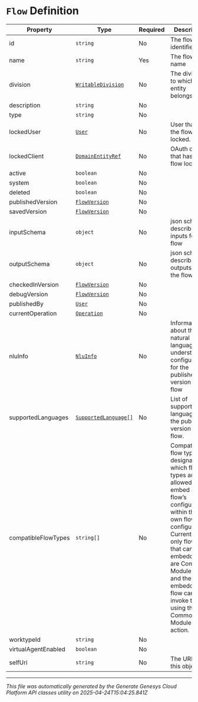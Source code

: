 # `Flow` Definition

| Property | Type | Required | Description |
|----------|------|----------|-------------|
| id | `string` | No | The flow identifier |
| name | `string` | Yes | The flow name |
| division | [`WritableDivision`](writabledivision-definition.md) | No | The division to which this entity belongs. |
| description | `string` | No |  |
| type | `string` | No |  |
| lockedUser | [`User`](user-definition.md) | No | User that has the flow locked. |
| lockedClient | [`DomainEntityRef`](domainentityref-definition.md) | No | OAuth client that has the flow locked. |
| active | `boolean` | No |  |
| system | `boolean` | No |  |
| deleted | `boolean` | No |  |
| publishedVersion | [`FlowVersion`](flowversion-definition.md) | No |  |
| savedVersion | [`FlowVersion`](flowversion-definition.md) | No |  |
| inputSchema | `object` | No | json schema describing the inputs for the flow |
| outputSchema | `object` | No | json schema describing the outputs for the flow |
| checkedInVersion | [`FlowVersion`](flowversion-definition.md) | No |  |
| debugVersion | [`FlowVersion`](flowversion-definition.md) | No |  |
| publishedBy | [`User`](user-definition.md) | No |  |
| currentOperation | [`Operation`](operation-definition.md) | No |  |
| nluInfo | [`NluInfo`](nluinfo-definition.md) | No | Information about the natural language understanding configuration for the published version of the flow |
| supportedLanguages | [`SupportedLanguage[]`](supportedlanguage-definition.md) | No | List of supported languages for the published version of the flow. |
| compatibleFlowTypes | `string[]` | No | Compatible flow types designate which flow types are allowed to embed a flow’s configuration within their own flow configuration.  Currently the only flows that can be embedded are Common Module flows and the embedding flow can invoke them using the Call Common Module action. |
| worktypeId | `string` | No |  |
| virtualAgentEnabled | `boolean` | No |  |
| selfUri | `string` | No | The URI for this object |

---

*This file was automatically generated by the Generate Genesys Cloud Platform API classes utility on 2025-04-24T15:04:25.841Z*